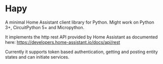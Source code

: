 # Hapy
A minimal Home Assistant client library for Python.
Might work on Python 3+, CircuitPython 5+ and Micropython.

It implements the http rest API provided by Home Assistant as documented here:
https://developers.home-assistant.io/docs/api/rest

Currently it supports token based authentication, getting and posting entity states and can initiate services.
